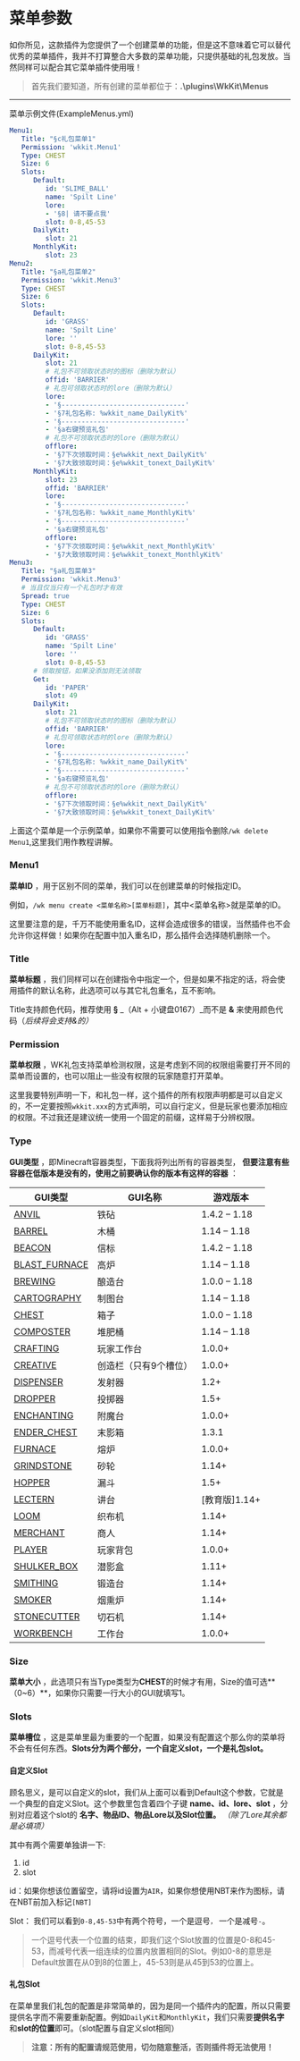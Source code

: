 # 菜单参数

如你所见，这款插件为您提供了一个创建菜单的功能，但是这不意味着它可以替代优秀的菜单插件，我并不打算整合大多数的菜单功能，只提供基础的礼包发放。当然同样可以配合其它菜单插件使用哦！

> 首先我们要知道，所有创建的菜单都位于：**.\plugins\WkKit\Menus**

---

菜单示例文件(ExampleMenus.yml)

```yaml
Menu1:
   Title: "§c礼包菜单1"
   Permission: 'wkkit.Menu1'
   Type: CHEST
   Size: 6
   Slots:
      Default: 
         id: 'SLIME_BALL'
         name: 'Spilt Line'
         lore: 
         - '§8| 请不要点我'
         slot: 0-8,45-53
      DailyKit:
         slot: 21
      MonthlyKit:
         slot: 23
Menu2:
   Title: "§a礼包菜单2"
   Permission: 'wkkit.Menu3'
   Type: CHEST
   Size: 6
   Slots:
      Default: 
         id: 'GRASS'
         name: 'Spilt Line'
         lore: ''
         slot: 0-8,45-53
      DailyKit:
         slot: 21
         # 礼包不可领取状态时的图标（删除为默认）
         offid: 'BARRIER'
         # 礼包可领取状态时的lore（删除为默认）
         lore:
         - '§-------------------------------'
         - '§7礼包名称: %wkkit_name_DailyKit%'
         - '§-------------------------------'
         - '§a右键预览礼包'
         # 礼包不可领取状态时的lore（删除为默认）
         offlore:
         - '§7下次领取时间：§e%wkkit_next_DailyKit%'
         - '§7大致领取时间：§e%wkkit_tonext_DailyKit%'
      MonthlyKit:
         slot: 23
         offid: 'BARRIER'   
         lore:
         - '§-------------------------------'
         - '§7礼包名称: %wkkit_name_MonthlyKit%'
         - '§-------------------------------'
         - '§a右键预览礼包'
         offlore:
         - '§7下次领取时间：§e%wkkit_next_MonthlyKit%'
         - '§7大致领取时间：§e%wkkit_tonext_MonthlyKit%'
Menu3:
   Title: "§a礼包菜单3"
   Permission: 'wkkit.Menu3'
   # 当且仅当只有一个礼包时才有效
   Spread: true
   Type: CHEST
   Size: 6
   Slots:
      Default: 
         id: 'GRASS'
         name: 'Spilt Line'
         lore: ''
         slot: 0-8,45-53
      # 领取按钮，如果没添加则无法领取
      Get:
         id: 'PAPER'
         slot: 49
      DailyKit:
         slot: 21
         # 礼包不可领取状态时的图标（删除为默认）
         offid: 'BARRIER'
         # 礼包可领取状态时的lore（删除为默认）
         lore:
         - '§-------------------------------'
         - '§7礼包名称: %wkkit_name_DailyKit%'
         - '§-------------------------------'
         - '§a右键预览礼包'
         # 礼包不可领取状态时的lore（删除为默认）
         offlore:
         - '§7下次领取时间：§e%wkkit_next_DailyKit%'
         - '§7大致领取时间：§e%wkkit_tonext_DailyKit%'
```

上面这个菜单是一个示例菜单，如果你不需要可以使用指令删除`/wk delete Menu1`,这里我们用作教程讲解。

### Menu1

**菜单ID** ，用于区别不同的菜单，我们可以在创建菜单的时候指定ID。

例如，`/wk menu create <菜单名称>[菜单标题]`，其中<菜单名称>就是菜单的ID。

这里要注意的是，千万不能使用重名ID，这样会造成很多的错误，当然插件也不会允许你这样做！如果你在配置中加入重名ID，那么插件会选择随机删除一个。

### Title

**菜单标题** ，我们同样可以在创建指令中指定一个，但是如果不指定的话，将会使用插件的默认名称，此选项可以与其它礼包重名，互不影响。

Title支持颜色代码，推荐使用 **§** _（Alt + 小键盘0167）_而不是 **&** 来使用颜色代码（*后续将会支持&的）*

### Permission

**菜单权限** ，WK礼包支持菜单检测权限，这是考虑到不同的权限组需要打开不同的菜单而设置的，也可以阻止一些没有权限的玩家随意打开菜单。

这里我要特别声明一下，和礼包一样，这个插件的所有权限声明都是可以自定义的，不一定要按照`wkkit.xxx`的方式声明，可以自行定义，但是玩家也要添加相应的权限。不过我还是建议统一使用一个固定的前缀，这样易于分辨权限。

### Type

**GUI类型** ，即Minecraft容器类型，下面我将列出所有的容器类型， **但要注意有些容器在低版本是没有的，使用之前要确认你的版本有这样的容器** ：


| GUI类型                                                                                                        | GUI名称               | 游戏版本      |
| ---------------------------------------------------------------------------------------------------------------- | ----------------------- | --------------- |
| [ANVIL](https://bukkit.windit.net/javadoc/org/bukkit/event/inventory/InventoryType.html#ANVIL)                 | 铁砧                  | 1.4.2 – 1.18 |
| [BARREL](https://bukkit.windit.net/javadoc/org/bukkit/event/inventory/InventoryType.html#BARREL)               | 木桶                  | 1.14 – 1.18  |
| [BEACON](https://bukkit.windit.net/javadoc/org/bukkit/event/inventory/InventoryType.html#BEACON)               | 信标                  | 1.4.2 – 1.18 |
| [BLAST_FURNACE](https://bukkit.windit.net/javadoc/org/bukkit/event/inventory/InventoryType.html#BLAST_FURNACE) | 高炉                  | 1.14 – 1.18  |
| [BREWING](https://bukkit.windit.net/javadoc/org/bukkit/event/inventory/InventoryType.html#BREWING)             | 酿造台                | 1.0.0 – 1.18 |
| [CARTOGRAPHY](https://bukkit.windit.net/javadoc/org/bukkit/event/inventory/InventoryType.html#CARTOGRAPHY)     | 制图台                | 1.14 – 1.18  |
| [CHEST](https://bukkit.windit.net/javadoc/org/bukkit/event/inventory/InventoryType.html#CHEST)                 | 箱子                  | 1.0.0 – 1.18 |
| [COMPOSTER](https://bukkit.windit.net/javadoc/org/bukkit/event/inventory/InventoryType.html#COMPOSTER)         | 堆肥桶                | 1.14 – 1.18  |
| [CRAFTING](https://bukkit.windit.net/javadoc/org/bukkit/event/inventory/InventoryType.html#CRAFTING)           | 玩家工作台            | 1.0.0+        |
| [CREATIVE](https://bukkit.windit.net/javadoc/org/bukkit/event/inventory/InventoryType.html#CREATIVE)           | 创造栏（只有9个槽位） | 1.0.0+        |
| [DISPENSER](https://bukkit.windit.net/javadoc/org/bukkit/event/inventory/InventoryType.html#DISPENSER)         | 发射器                | 1.2+          |
| [DROPPER](https://bukkit.windit.net/javadoc/org/bukkit/event/inventory/InventoryType.html#DROPPER)             | 投掷器                | 1.5+          |
| [ENCHANTING](https://bukkit.windit.net/javadoc/org/bukkit/event/inventory/InventoryType.html#ENCHANTING)       | 附魔台                | 1.0.0+        |
| [ENDER_CHEST](https://bukkit.windit.net/javadoc/org/bukkit/event/inventory/InventoryType.html#ENDER_CHEST)     | 末影箱                | 1.3.1         |
| [FURNACE](https://bukkit.windit.net/javadoc/org/bukkit/event/inventory/InventoryType.html#FURNACE)             | 熔炉                  | 1.0.0+        |
| [GRINDSTONE](https://bukkit.windit.net/javadoc/org/bukkit/event/inventory/InventoryType.html#GRINDSTONE)       | 砂轮                  | 1.14+         |
| [HOPPER](https://bukkit.windit.net/javadoc/org/bukkit/event/inventory/InventoryType.html#HOPPER)               | 漏斗                  | 1.5+          |
| [LECTERN](https://bukkit.windit.net/javadoc/org/bukkit/event/inventory/InventoryType.html#LECTERN)             | 讲台                  | [教育版]1.14+ |
| [LOOM](https://bukkit.windit.net/javadoc/org/bukkit/event/inventory/InventoryType.html#LOOM)                   | 织布机                | 1.14+         |
| [MERCHANT](https://bukkit.windit.net/javadoc/org/bukkit/event/inventory/InventoryType.html#MERCHANT)           | 商人                  | 1.14+         |
| [PLAYER](https://bukkit.windit.net/javadoc/org/bukkit/event/inventory/InventoryType.html#PLAYER)               | 玩家背包              | 1.0.0+        |
| [SHULKER_BOX](https://bukkit.windit.net/javadoc/org/bukkit/event/inventory/InventoryType.html#SHULKER_BOX)     | 潜影盒                | 1.11+         |
| [SMITHING](https://bukkit.windit.net/javadoc/org/bukkit/event/inventory/InventoryType.html#SMITHING)           | 锻造台                | 1.14+         |
| [SMOKER](https://bukkit.windit.net/javadoc/org/bukkit/event/inventory/InventoryType.html#SMOKER)               | 烟熏炉                | 1.14+         |
| [STONECUTTER](https://bukkit.windit.net/javadoc/org/bukkit/event/inventory/InventoryType.html#STONECUTTER)     | 切石机                | 1.14+         |
| [WORKBENCH](https://bukkit.windit.net/javadoc/org/bukkit/event/inventory/InventoryType.html#WORKBENCH)         | 工作台                | 1.0.0+        |

### Size

**菜单大小** ，此选项只有当Type类型为**CHEST**的时候才有用，Size的值可选**（0~6）**，如果你只需要一行大小的GUI就填写1。

### Slots

**菜单槽位** ，这是菜单里最为重要的一个配置，如果没有配置这个那么你的菜单将不会有任何东西。**Slots分为两个部分，一个自定义slot，一个是礼包slot。**

#### 自定义Slot

顾名思义，是可以自定义的slot，我们从上面可以看到Default这个参数，它就是一个典型的自定义Slot。这个参数里包含着四个子键 **name、id、lore、slot** ，分别对应着这个slot的 **名字、物品ID、物品Lore以及Slot位置。** *（除了Lore其余都是必填项）*

其中有两个需要单独讲一下:

1. id
2. slot

id：如果你想该位置留空，请将id设置为`AIR`，如果你想使用NBT来作为图标，请在NBT前加入标记`[NBT]`

Slot： 我们可以看到`0-8,45-53`中有两个符号，一个是逗号`，` 一个是减号`-`。

> 一个逗号代表一个位置的结束，即我们这个Slot放置的位置是0-8和45-53，而减号代表一组连续的位置内放置相同的Slot。例如0-8的意思是Default放置在从0到8的位置上，45-53则是从45到53的位置上。

#### **礼包Slot**

在菜单里我们礼包的配置是非常简单的，因为是同一个插件内的配置，所以只需要提供名字而不需要重新配置。例如`DailyKit`和`MonthlyKit`，我们只需要**提供名字**和**slot的位置**即可。（slot配置与自定义slot相同）

> **注意：所有的配置请规范使用，切勿随意整活，否则插件将无法使用！**
